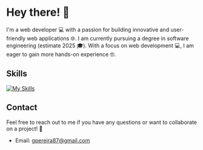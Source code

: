 # Hey there! 👋

I'm a web developer 💻 with a passion for building innovative and user-friendly web applications 🌐. I am currently pursuing a degree in software engineering (estimate 2025 🎓). 
With a focus on web development 💻, I am eager to gain more hands-on experience 🤓.

## Skills

[![My Skills](https://skillicons.dev/icons?i=html,css,js,py,git,figma,aws)](https://skillicons.dev)


## Contact

Feel free to reach out to me if you have any questions or want to collaborate on a project! 🤝

- Email: gpereira87@gmail.com
